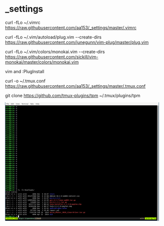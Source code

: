 # _settings

curl -fLo ~/.vimrc https://raw.githubusercontent.com/aa153/_settings/master/.vimrc

curl -fLo ~/.vim/autoload/plug.vim --create-dirs https://raw.githubusercontent.com/junegunn/vim-plug/master/plug.vim

curl -fLo ~/.vim/colors/monokai.vim --create-dirs https://raw.githubusercontent.com/sickill/vim-monokai/master/colors/monokai.vim

vim and :PlugInstall

curl -o ~/.tmux.conf https://raw.githubusercontent.com/aa153/_settings/master/.tmux.conf

git clone https://github.com/tmux-plugins/tpm ~/.tmux/plugins/tpm

![tmux session](/Screenshot_2019-12-30_12-09-16.png?raw=true)
